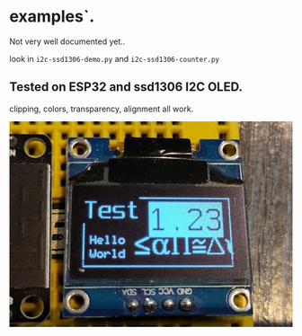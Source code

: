 # examples`.
Not very well documented yet..

look in `i2c-ssd1306-demo.py` and `i2c-ssd1306-counter.py`

## Tested on ESP32 and ssd1306 I2C OLED.
clipping, colors, transparency, alignment all work.

![a taste of what it does](../doc/demo-alpha1.jpeg)
